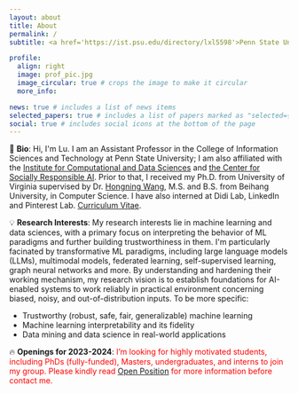 ```yaml
---
layout: about
title: About
permalink: /
subtitle: <a href='https://ist.psu.edu/directory/lxl5598'>Penn State University</a>

profile:
  align: right
  image: prof_pic.jpg
  image_circular: true # crops the image to make it circular
  more_info: 

news: true # includes a list of news items
selected_papers: true # includes a list of papers marked as "selected={true}"
social: true # includes social icons at the bottom of the page
---
```


:wave: **Bio**: Hi, I'm Lu. I am an Assistant Professor in the College of Information Sciences and Technology at Penn State University; I am also affiliated with the [Institute for Computational and Data Sciences](https://www.icds.psu.edu/) and [the Center for Socially Responsible AI](https://ai.psu.edu/). Prior to that, I received my Ph.D. from University of Virginia supervised by Dr. [Hongning Wang](https://www.cs.virginia.edu/~hw5x/), M.S. and B.S. from Beihang University, in Computer Science. I have also interned at Didi Lab, LinkedIn and Pinterest Lab. [Curriculum Vitae](/assets/pdf/Lu_cv.pdf).

:bulb: **Research Interests**: My research interests lie in machine learning and data sciences, with a primary focus on interpreting the behavior of ML paradigms and further building trustworthiness in them. I'm particularly facinated by transformative ML paradigms, including large language models (LLMs), multimodal models, federated learning, self-supervised learning, graph neural networks and more. By understanding and hardening their working mechanism, my research vision is to establish foundations for AI-enabled systems to work reliably in practical environment concerning biased, noisy, and out-of-distribution inputs. To be more specific:
* Trustworthy (robust, safe, fair, generalizable) machine learning
* Machine learning interpretability and its fidelity
* Data mining and data science in real-world applications

:fire: **Openings for 2023-2024**: <span style="color:red"> I’m looking for highly motivated students, including PhDs (fully-funded), Masters, undergraduates, and interns to join my group. Please kindly read [Open Position](/page/position/) for more information before contact me. </span>
